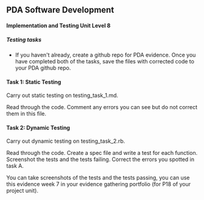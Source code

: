 ## PDA Software Development
#### Implementation and Testing Unit Level 8

##### Testing tasks

 - If you haven't already, create a github repo for PDA evidence. Once you have completed both of the tasks, save the files with corrected code to your PDA github repo.

#### Task 1: Static Testing

  Carry out static testing on testing_task_1.md.  

  Read through the code. Comment any errors you can see but do not correct them in this file.


#### Task 2: Dynamic Testing

  Carry out dynamic testing on testing_task_2.rb.

  Read through the code. Create a spec file and write a test for each function. Screenshot the tests and the tests failing. Correct the errors you spotted in task A. 

  You can take screenshots of the tests and the tests passing, you can use this evidence week 7 in your evidence gathering portfolio (for P18 of your project unit).
